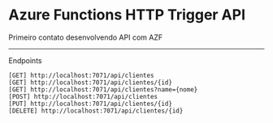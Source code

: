 # Azure Functions HTTP Trigger API

Primeiro contato desenvolvendo API com AZF

---

Endpoints
```
[GET] http://localhost:7071/api/clientes
[GET] http://localhost:7071/api/clientes/{id}
[GET] http://localhost:7071/api/clientes?name={nome}
[POST] http://localhost:7071/api/clientes
[PUT] http://localhost:7071/api/clientes/{id}
[DELETE] http://localhost:7071/api/clientes/{id}
```
